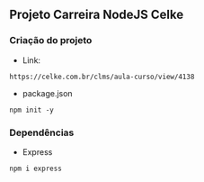 ## Projeto Carreira NodeJS Celke

### Criação do projeto
* Link:
```
https://celke.com.br/clms/aula-curso/view/4138
```

* package.json
```
npm init -y
```

### Dependências

* Express
```
npm i express
```